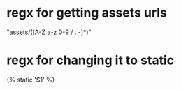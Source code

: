 # regx for getting assets urls
"assets/([A-Z a-z 0-9 / . -]*)"

# regx for changing it to static
{% static '$1' %}